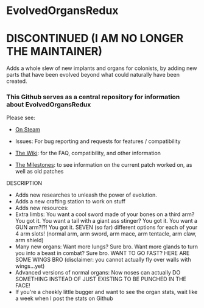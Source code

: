 # EvolvedOrgansRedux
# DISCONTINUED (I AM NO LONGER THE MAINTAINER)

Adds a whole slew of new implants and organs for colonists, by adding new parts that have been evolved beyond what could naturally have been created.

<h3>This Github serves as a central repository for information about EvolvedOrgansRedux
</h3>
Please see:

* [On Steam](https://steamcommunity.com/sharedfiles/filedetails/?id=1978492655)

* Issues: For bug reporting and requests for features / compatibility
* [The Wiki](https://github.com/Xahkarias/EvolvedOrgansRedux/wiki): for the FAQ, compatibility, and other information
* [The Milestones](https://github.com/Xahkarias/EvolvedOrgansRedux/milestones): to see information on the current patch worked on, as well as old patches
</h1>DESCRIPTION</h1>

* Adds new researches to unleash the power of evolution.
* Adds a new crafting station to work on stuff
* Adds new resources: 
* Extra limbs: You want a cool sword made of your bones on a third arm? You got it. You want a tail with a giant ass stinger? You got it. You want a GUN arm?!?! You got it. SEVEN (so far) different options for each of your 4 arm slots! (normal arm, arm sword, arm mace, arm tentacle, arm claw, arm shield)
* Many new organs: Want more lungs? Sure bro. Want more glands to turn you into a beast in combat? Sure bro. WANT TO GO FAST? HERE ARE SOME WINGS BRO (disclaimer: you cannot actually fly over walls with wings...yet)
* Advanced versions of normal organs: Now noses can actually DO SOMETHING INSTEAD OF JUST EXISTING TO BE PUNCHED IN THE FACE!
* If you're a cheekly little bugger and want to see the organ stats, wait like a week when I post the stats on Github
 
